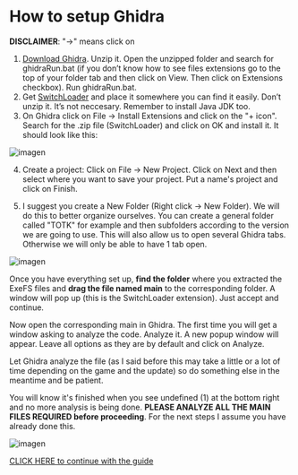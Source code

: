 # How to setup Ghidra

**DISCLAIMER**: "->" means click on

1.	[Download Ghidra](https://github.com/NationalSecurityAgency/ghidra/releases). Unzip it. Open the unzipped folder and search for ghidraRun.bat (if you don’t know how to see files extensions go to the top of your folder tab and then click on View. Then click on Extensions checkbox). Run ghidraRun.bat.
2.	Get [SwitchLoader](https://github.com/StevensND/Ghidra-Switch-Loader/releases) and place it somewhere you can find it easily. Don’t unzip it. It’s not neccesary. Remember to install Java JDK too.
3.	On Ghidra click on File -> Install Extensions and click on the "+ icon". Search for the .zip file (SwitchLoader) and click on OK and install it. It should look like this:

![imagen](https://github.com/StevensND/ghidra-port-mods-guide/assets/45856578/638c81b0-47e0-4ec2-816a-cb542af1d6a1)

4.	Create a project: Click on File -> New Project. Click on Next and then select where you want to save your project. Put a name's project and click on Finish.
   
5.	I suggest you create a New Folder (Right click -> New Folder). We will do this to better organize ourselves. You can create a general folder called "TOTK" for example and then subfolders according to the version we are going to use. This will also allow us to open several Ghidra tabs. Otherwise we will only be able to have 1 tab open.

![imagen](https://github.com/StevensND/ghidra-port-mods-guide/assets/45856578/1027f03c-5ba7-4a31-b674-ab4885b50312)

Once you have everything set up, **find the folder** where you extracted the ExeFS files and **drag the file named main** to the corresponding folder. A window will pop up (this is the SwitchLoader extension). Just accept and continue.

Now open the corresponding main in Ghidra. The first time you will get a window asking to analyze the code. Analyze it. A new popup window will appear. Leave all options as they are by default and click on Analyze.

Let Ghidra analyze the file (as I said before this may take a little or a lot of time depending on the game and the update) so do something else in the meantime and be patient. 

You will know it's finished when you see undefined (1) at the bottom right and no more analysis is being done. **PLEASE ANALYZE ALL THE MAIN FILES REQUIRED before proceeding**. For the next steps I assume you have already done this.

![imagen](https://github.com/StevensND/ghidra-port-mods-guide/assets/45856578/835528ef-9f44-41bf-b9ed-8deac585c6a8)

[CLICK HERE to continue with the guide](https://github.com/StevensND/ghidra-port-mods-guide/blob/main/GhidraSteps.md)

